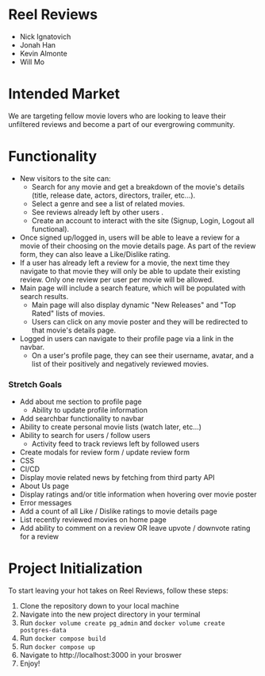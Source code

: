 <!-- ## Project Documentation

Please put any and all documentation for your project in this folder. Other than the documents that are required at the end of week 13, feel free to organize this however your group sees fit. -->

# Reel Reviews

- Nick Ignatovich
- Jonah Han
- Kevin Almonte
- Will Mo

# Intended Market

We are targeting fellow movie lovers who are looking to leave their unfiltered reviews and become a part
of our evergrowing community.

# Functionality

- New visitors to the site can:
  - Search for any movie and get a breakdown of the movie's details (title, release date, actors, directors, trailer, etc...).
  - Select a genre and see a list of related movies.
  - See reviews already left by other users .
  - Create an account to interact with the site (Signup, Login, Logout all functional).
- Once signed up/logged in, users will be able to leave a review for a movie of their choosing on the movie details page. As part of the review form, they can also leave a Like/Dislike rating.
- If a user has already left a review for a movie, the next time they navigate to that movie they will only be able to update their existing review. Only one review per user per movie will be allowed.
- Main page will include a search feature, which will be populated with search results.
  - Main page will also display dynamic "New Releases" and "Top Rated" lists of movies.
  - Users can click on any movie poster and they will be redirected to that movie's details page.
- Logged in users can navigate to their profile page via a link in the navbar.
  - On a user's profile page, they can see their username, avatar, and a list of their positively and negatively reviewed movies.

### Stretch Goals

- Add about me section to profile page
  - Ability to update profile information
- Add searchbar functionality to navbar
- Ability to create personal movie lists (watch later, etc...)
- Ability to search for users / follow users
  - Activity feed to track reviews left by followed users
- Create modals for review form / update review form
- CSS
- CI/CD
- Display movie related news by fetching from third party API
- About Us page
- Display ratings and/or title information when hovering over movie poster
- Error messages
- Add a count of all Like / Dislike ratings to movie details page
- List recently reviewed movies on home page
- Add ability to comment on a review OR leave upvote / downvote rating for a review

# Project Initialization

To start leaving your hot takes on Reel Reviews, follow these steps:

1. Clone the repository down to your local machine
2. Navigate into the new project directory in your terminal
3. Run `docker volume create pg_admin` and `docker volume create postgres-data`
4. Run `docker compose build`
5. Run `docker compose up`
6. Navigate to http://localhost:3000 in your broswer
7. Enjoy!

